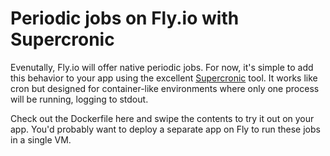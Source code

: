 # Periodic jobs on Fly.io with Supercronic

Evenutally, Fly.io will offer native periodic jobs. For now, it's simple to add this behavior to your app using the excellent
[Supercronic](https://github.com/aptible/supercronic) tool. It works like cron but designed for container-like environments
where only one process will be running, logging to stdout.

Check out the Dockerfile here and swipe the contents to try it out on your app. You'd probably want to deploy a separate app
on Fly to run these jobs in a single VM.
